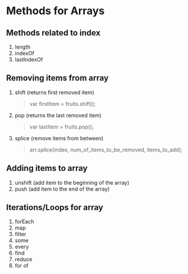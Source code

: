 # Methods for Arrays

## Methods related to index

1. length
2. indexOf
3. lastIndexOf

## Removing items from array

1. shift (returns first removed item)
   > var firstItem = fruits.shift();
2. pop (returns the last removed item)
   > var lastItem = fruits.pop();
3. splice (remove items from between)
   > arr.splice(index, num_of_items_to_be_removed, items_to_add);

## Adding items to array

1. unshift (add item to the beginning of the array)
2. push (add item to the end of the array)

## Iterations/Loops for array

1. forEach
2. map
3. filter
4. some
5. every
6. find
7. reduce
8. for of

